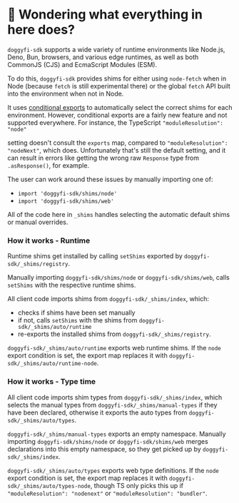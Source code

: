 # 👋 Wondering what everything in here does?

`doggyfi-sdk` supports a wide variety of runtime environments like Node.js, Deno, Bun, browsers, and various
edge runtimes, as well as both CommonJS (CJS) and EcmaScript Modules (ESM).

To do this, `doggyfi-sdk` provides shims for either using `node-fetch` when in Node (because `fetch` is still experimental there) or the global `fetch` API built into the environment when not in Node.

It uses [conditional exports](https://nodejs.org/api/packages.html#conditional-exports) to
automatically select the correct shims for each environment. However, conditional exports are a fairly new
feature and not supported everywhere. For instance, the TypeScript `"moduleResolution": "node"`

setting doesn't consult the `exports` map, compared to `"moduleResolution": "nodeNext"`, which does.
Unfortunately that's still the default setting, and it can result in errors like
getting the wrong raw `Response` type from `.asResponse()`, for example.

The user can work around these issues by manually importing one of:

- `import 'doggyfi-sdk/shims/node'`
- `import 'doggyfi-sdk/shims/web'`

All of the code here in `_shims` handles selecting the automatic default shims or manual overrides.

### How it works - Runtime

Runtime shims get installed by calling `setShims` exported by `doggyfi-sdk/_shims/registry`.

Manually importing `doggyfi-sdk/shims/node` or `doggyfi-sdk/shims/web`, calls `setShims` with the respective runtime shims.

All client code imports shims from `doggyfi-sdk/_shims/index`, which:

- checks if shims have been set manually
- if not, calls `setShims` with the shims from `doggyfi-sdk/_shims/auto/runtime`
- re-exports the installed shims from `doggyfi-sdk/_shims/registry`.

`doggyfi-sdk/_shims/auto/runtime` exports web runtime shims.
If the `node` export condition is set, the export map replaces it with `doggyfi-sdk/_shims/auto/runtime-node`.

### How it works - Type time

All client code imports shim types from `doggyfi-sdk/_shims/index`, which selects the manual types from `doggyfi-sdk/_shims/manual-types` if they have been declared, otherwise it exports the auto types from `doggyfi-sdk/_shims/auto/types`.

`doggyfi-sdk/_shims/manual-types` exports an empty namespace.
Manually importing `doggyfi-sdk/shims/node` or `doggyfi-sdk/shims/web` merges declarations into this empty namespace, so they get picked up by `doggyfi-sdk/_shims/index`.

`doggyfi-sdk/_shims/auto/types` exports web type definitions.
If the `node` export condition is set, the export map replaces it with `doggyfi-sdk/_shims/auto/types-node`, though TS only picks this up if `"moduleResolution": "nodenext"` or `"moduleResolution": "bundler"`.
